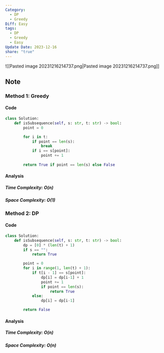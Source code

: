 ```yaml
---
Category:
  - DP
  - Greedy
Diff: Easy
tags:
  - DP
  - Greedy
  - Easy
Update Date: 2023-12-16
share: "true"
---
```


![[Pasted image 20231216214737.png|Pasted image 20231216214737.png]]
## Note

### Method 1: Greedy

#### Code
```python
class Solution:
    def isSubsequence(self, s: str, t: str) -> bool:
        point = 0

        for i in t:
            if point == len(s):
                break
            if i == s[point]:
                point += 1
        
        return True if point == len(s) else False
```
#### Analysis
##### Time Complexity: $O(n)$
##### Space Complexity: $O(1)$

### Method 2: DP

#### Code
```python
class Solution:
    def isSubsequence(self, s: str, t: str) -> bool:
        dp = [0] * (len(t) + 1)
        if s == "":
            return True

        point = 0
        for i in range(1, len(t) + 1):
            if t[i - 1] == s[point]:
                dp[i] = dp[i-1] + 1
                point += 1
                if point == len(s):
                    return True
            else:
                dp[i] = dp[i-1]

        return False
```
#### Analysis
##### Time Complexity: $O(n)$
##### Space Complexity: $O(n)$
